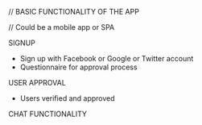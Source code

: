 // BASIC FUNCTIONALITY OF THE APP

// Could be a mobile app or SPA

SIGNUP
- Sign up with Facebook or Google or Twitter account
- Questionnaire for approval process

USER APPROVAL
- Users verified and approved

CHAT FUNCTIONALITY